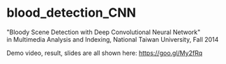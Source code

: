 # blood_detection_CNN
"Bloody Scene Detection with Deep Convolutional Neural Network"  
in Multimedia Analysis and Indexing, National Taiwan University, Fall 2014     

Demo video, result, slides are all shown here: https://goo.gl/My2fRq       
